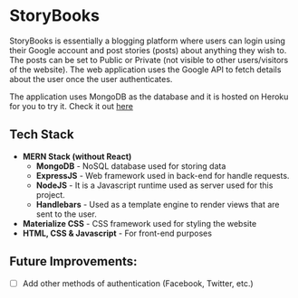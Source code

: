 # StoryBooks

StoryBooks is essentially a blogging platform where users can login using their Google account and post stories (posts) about anything they wish to. The posts can be set to Public or Private (not visible to other users/visitors of the website). The web application uses the Google API to fetch details about the user once the user authenticates.

The application uses MongoDB as the database and it is hosted on Heroku for you to try it. Check it out [here](https://storybooks-yashas.herokuapp.com/)

## Tech Stack

* **MERN Stack (without React)**
	* **MongoDB** - NoSQL database used for storing data
	* **ExpressJS** - Web framework used in back-end for handle requests.
	* **NodeJS** - It is a Javascript runtime used as server used for this project.
	* **Handlebars** - Used as a template engine to render views that are sent to the user.
* **Materialize CSS** - CSS framework used for styling the website
* **HTML, CSS & Javascript** - For front-end purposes

## Future Improvements:

- [ ] Add other methods of authentication (Facebook, Twitter, etc.)
